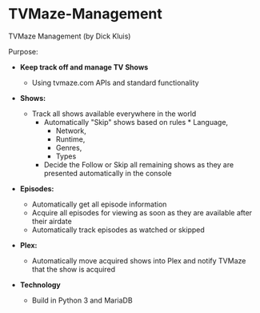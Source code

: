 # TVMaze-Management

TVMaze Management (by Dick Kluis)

Purpose:

* **Keep track off and manage TV Shows**
	* Using tvmaze.com APIs and standard functionality 

* **Shows:**
	* Track all shows available everywhere in the world
		* Automatically "Skip" shows based on rules 			* Language,
			* Network,
			* Runtime,
			* Genres,
			* Types	
		* Decide the Follow or Skip all remaining shows as they are presented automatically in the console

* **Episodes:** 
	* Automatically get all episode information 
	* Acquire all episodes for viewing as soon as they are available after their airdate
	* Automatically track episodes as watched or skipped

* **Plex:**
	* Automatically move acquired shows into Plex and notify TVMaze that the show is acquired


* **Technology**
	* Build in Python 3 and MariaDB 